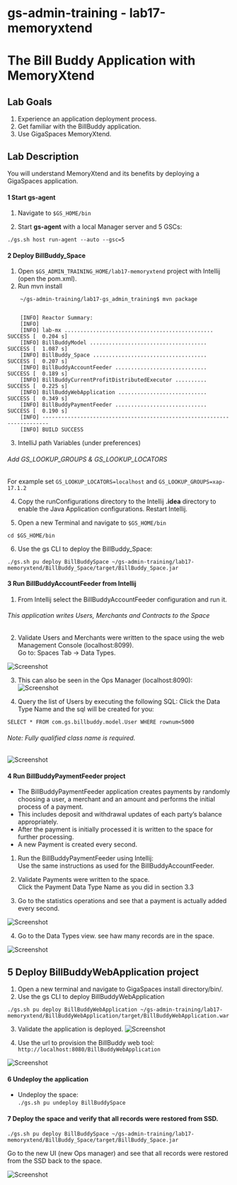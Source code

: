 # gs-admin-training - lab17-memoryxtend

# The Bill Buddy Application with MemoryXtend

## Lab Goals

1. Experience an application deployment process.
2. Get familiar with the BillBuddy application.
3. Use GigaSpaces MemoryXtend. 

## Lab Description
You will understand MemoryXtend and its benefits by deploying a GigaSpaces application.

#### 1	Start gs-agent

 1. Navigate to `$GS_HOME/bin`
        
 2. Start **gs-agent** with a local Manager server and 5 GSCs:
```
./gs.sh host run-agent --auto --gsc=5
```
    
#### 2	Deploy BillBuddy_Space
    
1. Open `$GS_ADMIN_TRAINING_HOME/lab17-memoryxtend` project with Intellij (open the pom.xml).
2. Run mvn install
```
    ~/gs-admin-training/lab17-gs_admin_training$ mvn package
    
    
    [INFO] Reactor Summary:
    [INFO] 
    [INFO] lab-mx ............................................... SUCCESS [  0.204 s]
    [INFO] BillBuddyModel ..................................... SUCCESS [  1.087 s]
    [INFO] BillBuddy_Space .................................... SUCCESS [  0.207 s]
    [INFO] BillBuddyAccountFeeder ............................. SUCCESS [  0.189 s]
    [INFO] BillBuddyCurrentProfitDistributedExecutor .......... SUCCESS [  0.225 s]
    [INFO] BillBuddyWebApplication ............................ SUCCESS [  0.349 s]
    [INFO] BillBuddyPaymentFeeder ............................. SUCCESS [  0.190 s]
    [INFO] ------------------------------------------------------------------------
    [INFO] BUILD SUCCESS
```
3. IntelliJ path Variables (under preferences)

###### Add GS_LOOKUP_GROUPS & GS_LOOKUP_LOCATORS

For example set `GS_LOOKUP_LOCATORS=localhost` and `GS_LOOKUP_GROUPS=xap-17.1.2`

4. Copy the runConfigurations directory to the Intellij **.idea** directory to enable the Java Application configurations. Restart Intellij.

5. Open a new Terminal and navigate to `$GS_HOME/bin`
```
cd $GS_HOME/bin
```
6. Use the gs CLI to deploy the BillBuddy_Space:
``` 
./gs.sh pu deploy BillBuddySpace ~/gs-admin-training/lab17-memoryxtend/BillBuddy_Space/target/BillBuddy_Space.jar 
```
#### 3 Run BillBuddyAccountFeeder from Intellij

1. From Intellij select the BillBuddyAccountFeeder configuration and run it.

###### This application writes Users, Merchants and Contracts to the Space
 
2. Validate Users and Merchants were written to the space using the web Management Console (localhost:8099).  
Go to: Spaces Tab -> Data Types.
 
![Screenshot](./Pictures/Picture1.png)

3. This can also be seen in the Ops Manager (localhost:8090):  
![Screenshot](./Pictures/Picture6.png)

4. Query the list of Users by executing the following SQL:
Click the Data Type Name and the sql will be created for you:
```
SELECT * FROM com.gs.billbuddy.model.User WHERE rownum<5000
```
###### Note: Fully qualified class name is required.

![Screenshot](./Pictures/Picture2.png)

#### 4	Run BillBuddyPaymentFeeder project
 * The BillBuddyPaymentFeeder application creates payments by randomly choosing a user, a merchant and an amount and performs the initial process of a payment.
 * This includes deposit and withdrawal updates of each party’s balance appropriately.
 * After the payment is initially processed it is written to the space for further processing.
 * A new Payment is created every second.
 
1. Run the BillBuddyPaymentFeeder using Intellij:  
Use the same instructions as used for the BillBuddyAccountFeeder.

2. Validate Payments were written to the space.  
Click the Payment Data Type Name as you did in section 3.3
 
3. Go to the statistics operations and see that a payment is actually added every second.

![Screenshot](./Pictures/Picture3.png)

4. Go to the Data Types view. see haw many records are in the space.  

![Screenshot](./Pictures/Picture4.png)

## 5 Deploy BillBuddyWebApplication project

1. Open a new terminal and navigate to GigaSpaces install directory/bin/.
2. Use the gs CLI to deploy BillBuddyWebApplication
``` 
./gs.sh pu deploy BillBuddyWebApplication ~/gs-admin-training/lab17-memoryxtend/BillBuddyWebApplication/target/BillBuddyWebApplication.war
```
3. Validate the application is deployed.
![Screenshot](./Pictures/Picture7.png)

4. Use the url to provision the BillBuddy web tool:  
   `http://localhost:8080/BillBuddyWebApplication`

![Screenshot](./Pictures/Picture8.png)<br>

#### 6 Undeploy the application 

 * Undeploy the space:  
   `./gs.sh pu undeploy BillBuddySpace`

#### 7 Deploy the space and verify that all records were restored from SSD.
```
./gs.sh pu deploy BillBuddySpace ~/gs-admin-training/lab17-memoryxtend/BillBuddy_Space/target/BillBuddy_Space.jar
```
Go to the new UI (new Ops manager) and see that all records were restored from the SSD back to the space.  

![Screenshot](./Pictures/Picture5.png)

